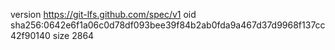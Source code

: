 version https://git-lfs.github.com/spec/v1
oid sha256:0642e6f1a06c0d78df093bee39f84b2ab0fda9a467d37d9968f137cc42f90140
size 2864

